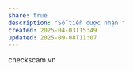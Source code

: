 ```yaml
---
share: true
description: "Số tiền được nhận "
created: 2025-04-03T15:49
updated: 2025-09-08T11:07
---
```

checkscam.vn
